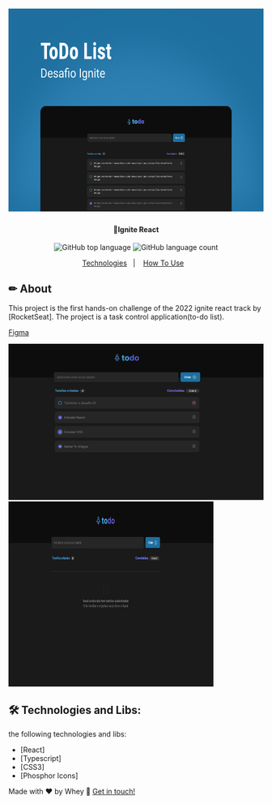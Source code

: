 <h1 align="center">
    <img alt="IgniteReact" title="#IgniteReact" src="./desafio-01/src/assets/Capa.svg" width="1000" height="400"/>
</h1>

<h4 align="center"> 
	🚀Ignite React  
</h4>

<p align="center">

  <img alt="GitHub top language" src="https://img.shields.io/github/languages/top/Wheyckson/React-TodoList.svg">  
 
  <img alt="GitHub language count" src="https://img.shields.io/github/languages/count/Wheyckson/React-TodoList.svg">

</p>

<p align="center">
  <a href="#rocket-technologies">Technologies</a>&nbsp;&nbsp;&nbsp;|&nbsp;&nbsp;&nbsp;
  <a href="#information_source-how-to-use">How To Use</a>&nbsp;&nbsp;&nbsp;
</p>

## ✏ About

This project is the first hands-on challenge of the 2022 ignite react track by [RocketSeat]. The project is a task control application(to-do list).

[Figma](<https://www.figma.com/file/fijdfKlYGZ5uad1pbh9vOR/ToDo-List-(Copy)?node-id=0%3A1>)

<img src="./desafio-01/src/assets/todolist.png" alt="TodoList" width="600"/> <img src="./desafio-01/src/assets/noResults.png" alt="TodoList empty" width="405" height="365"/> 

## 🛠 Technologies and Libs:

the following technologies and libs:

- [React]
- [Typescript]
- [CSS3]
- [Phosphor Icons]

Made with ♥ by Whey :wave: [Get in touch!](https://www.linkedin.com/in/wheyckson-lopes/)
